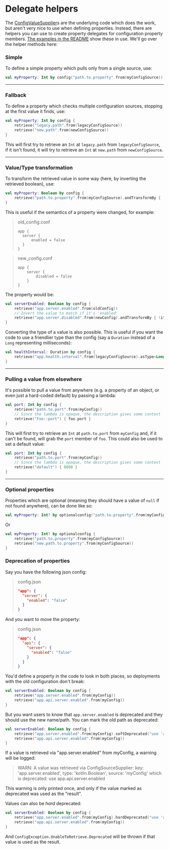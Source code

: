 ﻿# Delegate helpers
The [ConfigValueSupplier](SupplierTypes.md)s are the underlying code which does the work, but aren't very nice to use when defining properties.  Instead, there are helpers you can use to create property delegates for configuration property members.  [The examples in the README](../README.md#example-config-properties) show these in use.  We'll go over the helper methods here:

### Simple
To define a simple property which pulls only from a single source, use:
```kotlin
val myProperty: Int by config("path.to.property".from(myConfigSource))
```
---
### Fallback
To define a property which checks multiple configuration sources, stopping at the first value it finds, use:
```kotlin
val myProperty: Int by config {
    retrieve("legacy.path".from(legacyConfigSource))
    retrieve("new.path".from(newConfigSource))
}
```
This will first try to retrieve an `Int` at `legacy.path` from `legacyConfigSource`, if it isn't found, it will try to retrieve an `Int` at `new.path` from `newConfigSource`.

---
### Value/Type transformation
To transform the retrieved value in some way (here, by inverting the retrieved boolean), use:
```kotlin
val myProperty: Boolean by config {
    retrieve("path.to.property".from(myConfigSource).andTransformBy { !it })
}
```
This is useful if the semantics of a property were changed, for example:
> old_config.conf
> ```hocon
>app {
>   server {
>       enabled = false
>   }
>}
>```

> new_config.conf
> ```hocon
> app {
>     server {
>         disabled = false
>     }
> }
> ```
The property would be:
```kotlin
val serverEnabled: Boolean by config {
    retrieve("app.server.enabled".from(oldConfig))
    // Invert the value to match if it's 'enabled'
    retrieve("app.server.disabled".from(newConfig).andTransformBy { !it })
}
```
Converting the type of a value is also possible.  This is useful if you want the code to use a friendlier type than the config (say a `Duration` instead of a `Long` representing milliseconds):
```kotlin
val healthInterval: Duration by config {
    retrieve("app.health.interval".from(legacyConfigSource).asType<Long>().andConvertBy(Duration::ofMillis)
}
```
---
### Pulling a value from elsewhere
It's possible to pull a value from anywhere (e.g. a property of an object, or even just a hard-coded default) by passing a lambda:
```kotlin
val port: Int by config {
    retrieve("path.to.port".from(myConfig))
    // Since the lambda is opaque, the description gives some context
    retrieve("Foo::port") { foo.port }
}
```
This will first try to retrieve an `Int` at `path.to.port` from `myConfig` and, if it can't be found, will grab the `port` member of `foo`.  This could also be used to set a default value:

```kotlin
val port: Int by config {
    retrieve("path.to.port".from(myConfig))
    // Since the lambda is opaque, the description gives some context
    retrieve("default") { 8080 }
}
```

---
### Optional properties
Properties which are optional (meaning they should have a value of `null` if not found anywhere), can be done like so:
```kotlin
val myProperty: Int? by optionalconfig("path.to.property".from(myConfigSource))
```
Or
```kotlin
val myProperty: Int? by optionalconfig {
    retrieve("path.to.property".from(myConfigSource))
    retrieve("new.path.to.property".from(myConfigSource))
}
```


### Deprecation of properties
Say you have the following json config:

> config.json
> ```json
>"app": {
>   "server": {
>     "enabled": "false"
>   }
>}
>```

And you want to move the property:
> config.json
> ```json
>"app": {
>   "api": {
>     "server": {
>       "enabled": "false"
>     }
>   }
> }
>```

You'd define a property in the code to look in both places, so deployments with the old configuration don't break:
```kotlin
val serverEnabled: Boolean by config {
    retrieve("app.server.enabled".from(myConfig))
    retrieve("app.api.server.enabled".from(myConfig))
}
```
But you want users to know that `app.server.enabled` is deprecated and they should use the new name/path.  You can mark the old path as deprecated:
```kotlin
val serverEnabled: Boolean by config {
    retrieve("app.server.enabled".from(myConfig).softDeprecated("use 'app.api.server.enabled'")
    retrieve("app.api.server.enabled".from(myConfig))
}
```
If a value is retrieved via "app.server.enabled" from myConfig, a warning will be logged:

> WARN: A value was retrieved via ConfigSourceSupplier: key: 'app.server.enabled', type: 'kotlin.Boolean', source: 'myConfig' which is deprecated: use app.api.server.enabled

This warning is only printed once, and only if the value marked as deprecated was used as the "result".

Values can also be _hard_ deprecated:
```kotlin
val serverEnabled: Boolean by config {
    retrieve("app.server.enabled".from(myConfig).hardDeprecated("use 'app.api.server.enabled'")
    retrieve("app.api.server.enabled".from(myConfig))
}
```
And `ConfigException.UnableToRetrieve.Deprecated` will be thrown if that value is used as the result.

